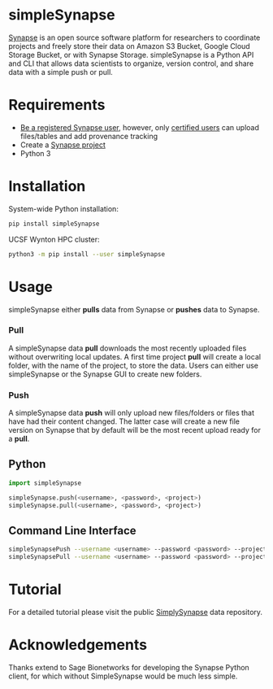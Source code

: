 # simpleSynapse

[Synapse](https://www.synapse.org/) is an open source software platform for researchers to coordinate projects and freely store their data on Amazon S3 Bucket, Google Cloud Storage Bucket, or with Synapse Storage. simpleSynapse is a Python API and CLI that allows data scientists to organize, version control, and share data with a simple push or pull.

# Requirements
* [Be a registered Synapse user](https://www.synapse.org/#!RegisterAccount:0), however, only [certified users](https://docs.synapse.org/articles/accounts_certified_users_and_profile_validation.html) can upload files/tables and add provenance tracking
* Create a [Synapse project](https://docs.synapse.org/articles/making_a_project.html)
* Python 3

# Installation

System-wide Python installation:
```bash
pip install simpleSynapse
```
UCSF Wynton HPC cluster:
```bash
python3 -m pip install --user simpleSynapse
```

# Usage

simpleSynapse either **pulls** data from Synapse or **pushes** data to Synapse. 

### Pull
A simpleSynapse data **pull** downloads the most recently uploaded files without overwriting local updates. A first time project **pull** will create a local folder, with the name of the project, to store the data. Users can either use simpleSynapse or the Synapse GUI to create new folders.

### Push
A simpleSynapse data **push** will only upload new files/folders or files that have had their content changed. The latter case will create a new file version on Synapse that by default will be the most recent upload ready for a **pull**. 

## Python
```python
import simpleSynapse

simpleSynapse.push(<username>, <password>, <project>)
simpleSynapse.pull(<username>, <password>, <project>)
```

## Command Line Interface
```bash
simpleSynapsePush --username <username> --password <password> --project <project>
simpleSynapsePull --username <username> --password <password> --project <project>
```

# Tutorial

For a detailed tutorial please visit the public [SimplySynapse](https://www.synapse.org/#!Synapse:syn21535175/wiki/600620) data repository.

# Acknowledgements

Thanks extend to Sage Bionetworks for developing the Synapse Python client, for which without SimpleSynapse would be much less simple.
